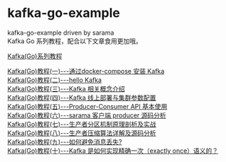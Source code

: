 # kafka-go-example
kafka-go-example driven by sarama  
Kafka Go 系列教程，配合以下文章食用更加哦。 

[Kafka(Go)系列教程](https://www.lixueduan.com/categories/Kafka/)  

[Kafka(Go)教程(一)---通过docker-compose 安装 Kafka](https://www.lixueduan.com/post/kafka/01-install/)  
[Kafka(Go)教程(二)---hello Kafka](https://www.lixueduan.com/post/kafka/02-hello-kafka/)  
[Kafka(Go)教程(三)---Kafka 相关概念介绍](https://www.lixueduan.com/post/kafka/03-kafka-introduction/)  
[Kafka(Go)教程(四)---Kafka 线上部署与集群参数配置](https://www.lixueduan.com/post/kafka/04-kafka-product-install-config/)  
[Kafka(Go)教程(五)---Producer-Consumer API 基本使用](https://www.lixueduan.com/post/kafka/05-quick-start/)  
[Kafka(Go)教程(六)---sarama 客户端 producer 源码分析](https://www.lixueduan.com/post/kafka/06-sarama-producer/)   
[Kafka(Go)教程(七)---生产者分区机制原理剖析及实战](https://www.lixueduan.com/post/kafka/07-partition/)   
[Kafka(Go)教程(八)---生产者压缩算法详解及源码分析](https://www.lixueduan.com/post/kafka/08-compression/)  
[Kafka(Go)教程(九)---如何避免消息丢失?](https://www.lixueduan.com/post/kafka/09-avoid-msg-lost/)   
[Kafka(Go)教程(十)---Kafka 是如何实现精确一次（exactly once）语义的？](https://www.lixueduan.com/post/kafka/10-exactly-once-impl/)   
